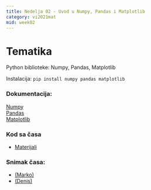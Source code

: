 ```yaml
---
title: Nedelja 02 - Uvod u Numpy, Pandas i Matplotlib
category: vi2021mat
mid: week02
---
```


# Tematika

Python biblioteke: Numpy, Pandas, Matplotlib  

Instalacija: `pip install numpy pandas matplotlib`  

### Dokumentacija:  
[Numpy](https://numpy.org/learn/)  
[Pandas](https://pandas.pydata.org/)  
[Matplotlib](https://matplotlib.org/stable/gallery/index.html)  

### Kod sa časa
- <a target="_blank" href="https://github.com/matfvi/vi/tree/master/2021.2022/02_numpy_matplot_pandas">Materijali</a>

### Snimak časa:
- <a target="_blank" href="https://youtu.be/j8IffoM93aM"> (Marko)<a/>
- <a target="_blank" href="https://youtu.be/Vxv2Et6NLrw"> (Denis)<a/>
